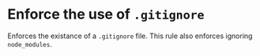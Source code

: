 # Enforce the use of `.gitignore`

Enforces the existance of a `.gitignore` file. This rule also enforces ignoring `node_modules`.
